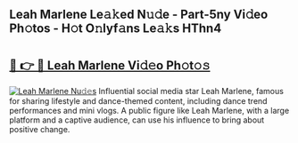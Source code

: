 ## Leah Marlene Le𝚊𝚔ed N𝚞𝚍e - Part-5ny Vi𝚍eo Ph𝚘tos - H𝚘t O𝚗lyf𝚊ns Le𝚊𝚔s HThn4

# <h2><a href="http://hf5jrw.feru.top/?c=Leah+Marlene">🔗 👉 🔴 Leah Marlene Vi𝚍𝚎o Ph𝚘t𝚘𝚜</a></h2>

[![Leah Marlene Nu𝚍𝚎s](https://i.imgur.com/0TWrTi3.gif)](http://hf5jrw.feru.top/?c=Leah+Marlene)
Influential social media star Leah Marlene, famous for sharing lifestyle and dance-themed content, including dance trend performances and mini vlogs. A public figure like Leah Marlene, with a large platform and a captive audience, can use his influence to bring about positive change. 
